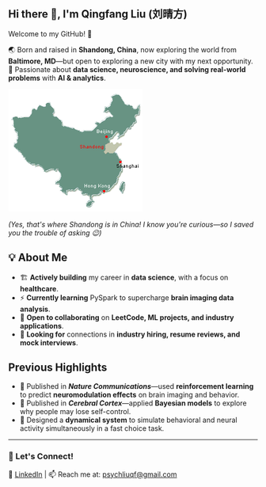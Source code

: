 ## Hi there 👋, I'm Qingfang Liu (刘晴方) 

Welcome to my GitHub! 🚀 

🌏 Born and raised in **Shandong, China**, now exploring the world from **Baltimore, MD**—but open to exploring a new city with my next opportunity.  
🎯 Passionate about **data science, neuroscience, and solving real-world problems** with **AI & analytics**.

![Where I'm from](shandong_location.gif)

_(Yes, that's where Shandong is in China! I know you're curious—so I saved you the trouble of asking 😉)_


## 💡 About Me

- 🏗 **Actively building** my career in **data science**, with a focus on **healthcare**.  
- ⚡ **Currently learning** PySpark to supercharge **brain imaging data analysis**.  
- 🤝 **Open to collaborating** on **LeetCode, ML projects, and industry applications**.  
- 🎯 **Looking for** connections in **industry hiring, resume reviews, and mock interviews**.


## Previous Highlights

- 📄 Published in ***Nature Communications***—used **reinforcement learning** to predict **neuromodulation effects** on brain imaging and behavior.
- 🧠 Published in ***Cerebral Cortex***—applied **Bayesian models** to explore why people may lose self-control.
- 🔄 Designed a **dynamical system** to simulate behavioral and neural activity simultaneously in a fast choice task.

  
---

### 💌 Let's Connect!
🔗 [LinkedIn](https://www.linkedin.com/in/qingfang-liu/) | 📫 Reach me at: psychliuqf@gmail.com




